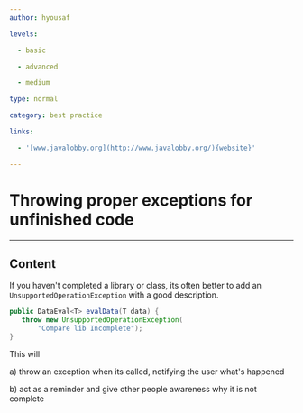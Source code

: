 ```yaml
---
author: hyousaf

levels:

  - basic

  - advanced

  - medium

type: normal

category: best practice

links:

  - '[www.javalobby.org](http://www.javalobby.org/){website}'

---
```


# Throwing proper exceptions for unfinished code

---
## Content

If you haven't completed a library or class, its often better to add an `UnsupportedOperationException` with a good description. 

```java
public DataEval<T> evalData(T data) {
   throw new UnsupportedOperationException(
       "Compare lib Incomplete");
}
```
This will

a) throw an exception when its called, notifying the user what's happened

b) act as a reminder and give other people awareness why it is not complete